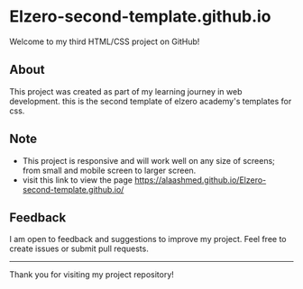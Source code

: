 # Elzero-second-template.github.io

Welcome to my third HTML/CSS project on GitHub!

## About
This project was created as part of my learning journey in web development. this is the second template of elzero academy's templates for css.

## Note
- This project is responsive and will work well on any size of screens; from small and mobile screen to larger screen.
- visit this link to view the page https://alaashmed.github.io/Elzero-second-template.github.io/

## Feedback
I am open to feedback and suggestions to improve my project. Feel free to create issues or submit pull requests.

---

Thank you for visiting my project repository!
